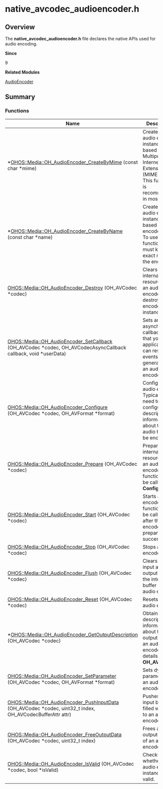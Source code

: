 # native_avcodec_audioencoder.h

## Overview

The **native_avcodec_audioencoder.h** file declares the native APIs used for audio encoding.

**Since**

9

**Related Modules**

[AudioEncoder](_audio_encoder.md)

## Summary

### Functions

| Name                                                                                                                                                          | Description                                                                          |
| -------------------------------------------------------------------------------------------------------------------------------------------------------------- | ------------------------------------------------------------------------------ |
| \*[OHOS::Media::OH_AudioEncoder_CreateByMime](_audio_encoder.md#oh_audioencoder_createbymime) (const char \*mime)                                                 | Creates an audio encoder instance based on a Multipurpose Internet Mail Extension (MIME) type. This function is recommended in most cases.                  |
| \*[OHOS::Media::OH_AudioEncoder_CreateByName](_audio_encoder.md#oh_audioencoder_createbyname) (const char \*name)                                                 | Creates an audio encoder instance based on an encoder name. To use this function, you must know the exact name of the encoder.|
| [OHOS::Media::OH_AudioEncoder_Destroy](_audio_encoder.md#oh_audioencoder_destroy) (OH_AVCodec \*codec)                                                            | Clears the internal resources of an audio encoder and destroys the encoder instance.                                          |
| [OHOS::Media::OH_AudioEncoder_SetCallback](_audio_encoder.md#oh_audioencoder_setcallback) (OH_AVCodec \*codec, OH_AVCodecAsyncCallback callback, void \*userData) | Sets an asynchronous callback so that your application can respond to events generated by an audio encoder.                |
| [OHOS::Media::OH_AudioEncoder_Configure](_audio_encoder.md#oh_audioencoder_configure) (OH_AVCodec \*codec, OH_AVFormat \*format)                                  | Configures an audio encoder. Typically, you need to configure the description information about the audio track to be encoded.                        |
| [OHOS::Media::OH_AudioEncoder_Prepare](_audio_encoder.md#oh_audioencoder_prepare) (OH_AVCodec \*codec)                                                            | Prepares internal resources for an audio encoder. This function must be called after **Configure**.                 |
| [OHOS::Media::OH_AudioEncoder_Start](_audio_encoder.md#oh_audioencoder_start) (OH_AVCodec \*codec)                                                                | Starts an audio encoder. This function can be called only after the encoder is prepared successfully.                                           |
| [OHOS::Media::OH_AudioEncoder_Stop](_audio_encoder.md#oh_audioencoder_stop) (OH_AVCodec \*codec)                                                                  | Stops an audio encoder.                                                                  |
| [OHOS::Media::OH_AudioEncoder_Flush](_audio_encoder.md#oh_audioencoder_flush) (OH_AVCodec \*codec)                                                                | Clears the input and output data in the internal buffer of an audio encoder.                                            |
| [OHOS::Media::OH_AudioEncoder_Reset](_audio_encoder.md#oh_audioencoder_reset) (OH_AVCodec \*codec)                                                                | Resets an audio encoder.                                                                  |
| \*[OHOS::Media::OH_AudioEncoder_GetOutputDescription](_audio_encoder.md#oh_audioencoder_getoutputdescription) (OH_AVCodec \*codec)                                | Obtains the description information about the output data of an audio encoder. For details, see **OH_AVFormat**.           |
| [OHOS::Media::OH_AudioEncoder_SetParameter](_audio_encoder.md#oh_audioencoder_setparameter) (OH_AVCodec \*codec, OH_AVFormat \*format)                            | Sets dynamic parameters for an audio encoder.                                                        |
| [OHOS::Media::OH_AudioEncoder_PushInputData](_audio_encoder.md#oh_audioencoder_pushinputdata) (OH_AVCodec \*codec, uint32_t index, OH_AVCodecBufferAttr attr)     | Pushes the input buffer filled with data to an audio encoder.                                    |
| [OHOS::Media::OH_AudioEncoder_FreeOutputData](_audio_encoder.md#oh_audioencoder_freeoutputdata) (OH_AVCodec \*codec, uint32_t index)                              | Frees an output buffer of an audio encoder.                                            |
| [OHOS::Media::OH_AudioEncoder_IsValid](_audio_encoder.md#oh_audioencoder_isvalid) (OH_AVCodec \*codec, bool \*isValid)                                            | Checks whether an audio encoder instance is valid.                                                  |
